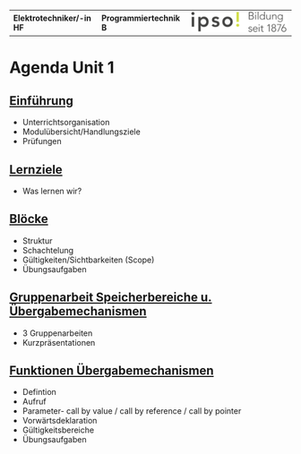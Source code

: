 |                             |                          |                                        |
| --------------------------- | ------------------------ | -------------------------------------- |
| **Elektrotechniker/-in HF** | **Programmiertechnik B** | ![IPSO Logo](./x_gitres/ipso_logo.png) |

# Agenda Unit 1

## [Einführung](./einführung.md)

- Unterrichtsorganisation
- Modulübersicht/Handlungsziele
- Prüfungen

## [Lernziele](./lernziele.md)

- Was lernen wir?

## [Blöcke](./bloecke.md)

- Struktur
- Schachtelung
- Gültigkeiten/Sichtbarkeiten (Scope)
- Übungsaufgaben

## [Gruppenarbeit Speicherbereiche u. Übergabemechanismen](./gruppenarbeit-speicherbereiche.md)

- 3 Gruppenarbeiten
- Kurzpräsentationen

## [Funktionen Übergabemechanismen](./funktionen.md)

- Defintion
- Aufruf
- Parameter- call by value / call by reference / call by pointer
- Vorwärtsdeklaration
- Gültigkeitsbereiche
- Übungsaufgaben
